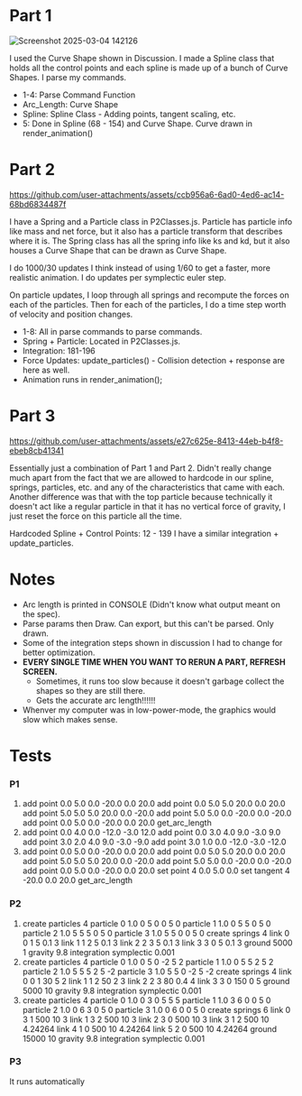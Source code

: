 # Part 1

![Screenshot 2025-03-04 142126](https://github.com/user-attachments/assets/f00c13a2-6d40-4e7d-8e19-01e3d834e615)


I used the Curve Shape shown in Discussion. I made a Spline class that holds all the control
points and each spline is made up of a bunch of Curve Shapes. I parse my commands.

- 1-4: Parse Command Function
- Arc_Length: Curve Shape
- Spline: Spline Class - Adding points, tangent scaling, etc.
- 5: Done in Spline (68 - 154) and Curve Shape. Curve drawn in render_animation()

# Part 2

https://github.com/user-attachments/assets/ccb956a6-6ad0-4ed6-ac14-68bd6834487f

I have a Spring and a Particle class in P2Classes.js. Particle has particle info like mass
and net force, but it also has a particle transform that describes where it is. The Spring
class has all the spring info like ks and kd, but it also houses a Curve Shape that can be
drawn as Curve Shape.

I do 1000/30 updates I think instead of using 1/60 to get a faster, more realistic animation.
I do updates per symplectic euler step.

On particle updates, I loop through all springs and recompute the forces on each of the particles.
Then for each of the particles, I do a time step worth of velocity and position changes.

- 1-8: All in parse commands to parse commands.
- Spring + Particle: Located in P2Classes.js.
- Integration: 181-196
- Force Updates: update_particles() - Collision detection + response are here as well.
- Animation runs in render_animation();

# Part 3

https://github.com/user-attachments/assets/e27c625e-8413-44eb-b4f8-ebeb8cb41341

Essentially just a combination of Part 
1 and Part 2. Didn't really change much apart from the
fact that we are allowed to hardcode in our spline, springs, particles, etc. and any of the
characteristics that came with each. Another difference was that with the top particle because
technically it doesn't act like a regular particle in that it has no vertical force of gravity,
I just reset the force on this particle all the time.

Hardcoded Spline + Control Points: 12 - 139
I have a similar integration + update_particles.

# Notes

- Arc length is printed in CONSOLE (Didn't know what output meant on the spec).
- Parse params then Draw. Can export, but this can't be parsed. Only drawn.
- Some of the integration steps shown in discussion I had to change for
  better optimization.
- **EVERY SINGLE TIME WHEN YOU WANT TO RERUN A PART, REFRESH SCREEN.**
  - Sometimes, it runs too slow because it doesn't garbage collect the shapes
    so they are still there.
  - Gets the accurate arc length!!!!!!
- Whenver my computer was in low-power-mode, the graphics would slow which makes sense.

# Tests

### P1

1. add point 0.0 5.0 0.0 -20.0 0.0 20.0
   add point 0.0 5.0 5.0 20.0 0.0 20.0
   add point 5.0 5.0 5.0 20.0 0.0 -20.0
   add point 5.0 5.0 0.0 -20.0 0.0 -20.0
   add point 0.0 5.0 0.0 -20.0 0.0 20.0
   get_arc_length
2. add point 0.0 4.0 0.0 -12.0 -3.0 12.0
   add point 0.0 3.0 4.0 9.0 -3.0 9.0
   add point 3.0 2.0 4.0 9.0 -3.0 -9.0
   add point 3.0 1.0 0.0 -12.0 -3.0 -12.0
3. add point 0.0 5.0 0.0 -20.0 0.0 20.0
   add point 0.0 5.0 5.0 20.0 0.0 20.0
   add point 5.0 5.0 5.0 20.0 0.0 -20.0
   add point 5.0 5.0 0.0 -20.0 0.0 -20.0
   add point 0.0 5.0 0.0 -20.0 0.0 20.0
   set point 4 0.0 5.0 0.0
   set tangent 4 -20.0 0.0 20.0
   get_arc_length

### P2

1.  create particles 4
    particle 0 1.0 0 5 0 0 5 0
    particle 1 1.0 0 5 5 0 5 0
    particle 2 1.0 5 5 5 0 5 0
    particle 3 1.0 5 5 0 0 5 0
    create springs 4
    link 0 0 1 5 0.1 3
    link 1 1 2 5 0.1 3
    link 2 2 3 5 0.1 3
    link 3 3 0 5 0.1 3
    ground 5000 1
    gravity 9.8
    integration symplectic 0.001
2.  create particles 4
    particle 0 1.0 0 5 0 -2 5 2
    particle 1 1.0 0 5 5 2 5 2
    particle 2 1.0 5 5 5 2 5 -2
    particle 3 1.0 5 5 0 -2 5 -2
    create springs 4
    link 0 0 1 30 5 2
    link 1 1 2 50 2 3
    link 2 2 3 80 0.4 4
    link 3 3 0 150 0 5
    ground 5000 10
    gravity 9.8
    integration symplectic 0.001
3.  create particles 4
    particle 0 1.0 0 3 0 5 5 5
    particle 1 1.0 3 6 0 0 5 0
    particle 2 1.0 0 6 3 0 5 0
    particle 3 1.0 0 6 0 0 5 0
    create springs 6
    link 0 3 1 500 10 3
    link 1 3 2 500 10 3
    link 2 3 0 500 10 3
    link 3 1 2 500 10 4.24264
    link 4 1 0 500 10 4.24264
    link 5 2 0 500 10 4.24264
    ground 15000 10
    gravity 9.8
    integration symplectic 0.001

### P3

It runs automatically
